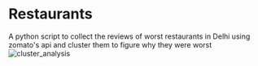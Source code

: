 # Restaurants
A python script to collect the reviews of worst restaurants in Delhi using zomato's api and cluster them to figure why they were worst
![cluster_analysis](https://cloud.githubusercontent.com/assets/18600300/22627306/bee692a8-ebe6-11e6-9ee0-68a102d56c9a.png)
